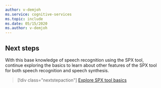 ```yaml
---
author: v-demjoh
ms.service: cognitive-services
ms.topic: include
ms.date: 05/15/2020
ms.author: v-demjoh
---
```


## Next steps

With this base knowledge of speech recognition using the SPX tool, continue exploring the basics to learn about other features of the SPX tool for both speech recognition and speech synthesis.

> [!div class="nextstepaction"]
> [Explore SPX tool basics](../../spx-basics.md)
